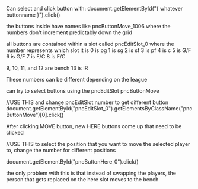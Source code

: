 Can select and click button with:
document.getElementById("{ whatever buttonname }").click()

the buttons inside have names like
pncButtonMove_1006
where the numbers don't increment predictably down the grid

all buttons are contained within a slot called pncEditSlot_0
where the number represents which slot it is
0 is pg
1 is sg
2 is sf
3 is pf
4 is c
5 is G/F
6 is G/F
7 is F/C
8 is F/C

9, 10, 11, and 12 are bench
13 is IR

These numbers can be different depending on the league

can try to select buttons using the pncEditSlot
pncButtonMove

//USE THIS and change pncEditSlot number to get different button
document.getElementById("pncEditSlot_0").getElementsByClassName("pncButtonMove")[0].click()

After clicking MOVE button, new HERE buttons come up that need to be clicked

//USE THIS to select the position that you want to move the selected player to, change
the number for different positions

document.getElementById("pncButtonHere_0").click()

the only problem with this is that instead of swapping the players, the person that gets
replaced on the here slot moves to the bench
